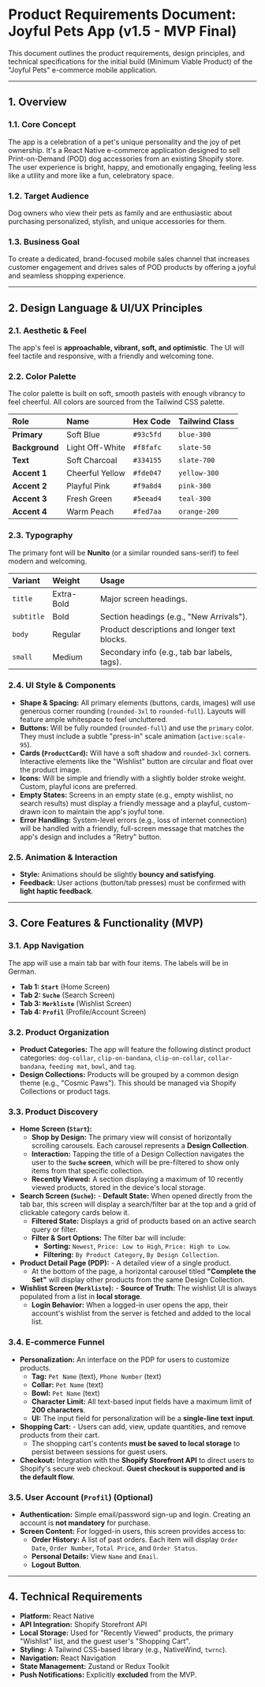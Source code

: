 # Product Requirements Document: Joyful Pets App (v1.5 - MVP Final)

This document outlines the product requirements, design principles, and technical specifications for the initial build (Minimum Viable Product) of the "Joyful Pets" e-commerce mobile application.

---

## 1. Overview

### 1.1. Core Concept
The app is a celebration of a pet's unique personality and the joy of pet ownership. It's a React Native e-commerce application designed to sell Print-on-Demand (POD) dog accessories from an existing Shopify store. The user experience is bright, happy, and emotionally engaging, feeling less like a utility and more like a fun, celebratory space.

### 1.2. Target Audience
Dog owners who view their pets as family and are enthusiastic about purchasing personalized, stylish, and unique accessories for them.

### 1.3. Business Goal
To create a dedicated, brand-focused mobile sales channel that increases customer engagement and drives sales of POD products by offering a joyful and seamless shopping experience.

---

## 2. Design Language & UI/UX Principles

### 2.1. Aesthetic & Feel
The app's feel is **approachable, vibrant, soft, and optimistic**. The UI will feel tactile and responsive, with a friendly and welcoming tone.

### 2.2. Color Palette
The color palette is built on soft, smooth pastels with enough vibrancy to feel cheerful. All colors are sourced from the Tailwind CSS palette.

| Role | Name | Hex Code | Tailwind Class |
| :--- | :--- | :--- | :--- |
| **Primary** | Soft Blue | `#93c5fd` | `blue-300` |
| **Background** | Light Off-White | `#f8fafc` | `slate-50` |
| **Text** | Soft Charcoal | `#334155` | `slate-700` |
| **Accent 1** | Cheerful Yellow | `#fde047` | `yellow-300` |
| **Accent 2** | Playful Pink | `#f9a8d4` | `pink-300` |
| **Accent 3** | Fresh Green | `#5eead4` | `teal-300` |
| **Accent 4** | Warm Peach | `#fed7aa` | `orange-200` |

### 2.3. Typography
The primary font will be **Nunito** (or a similar rounded sans-serif) to feel modern and welcoming.

| Variant | Weight | Usage |
| :--- | :--- | :--- |
| `title` | Extra-Bold | Major screen headings. |
| `subtitle` | Bold | Section headings (e.g., "New Arrivals"). |
| `body` | Regular | Product descriptions and longer text blocks. |
| `small` | Medium | Secondary info (e.g., tab bar labels, tags). |

### 2.4. UI Style & Components
- **Shape & Spacing:** All primary elements (buttons, cards, images) will use generous corner rounding (`rounded-3xl` to `rounded-full`). Layouts will feature ample whitespace to feel uncluttered.
- **Buttons:** Will be fully rounded (`rounded-full`) and use the `primary` color. They must include a subtle "press-in" scale animation (`active:scale-95`).
- **Cards (`ProductCard`):** Will have a soft shadow and `rounded-3xl` corners. Interactive elements like the "Wishlist" button are circular and float over the product image.
- **Icons:** Will be simple and friendly with a slightly bolder stroke weight. Custom, playful icons are preferred.
- **Empty States:** Screens in an empty state (e.g., empty wishlist, no search results) must display a friendly message and a playful, custom-drawn icon to maintain the app's joyful tone.
- **Error Handling:** System-level errors (e.g., loss of internet connection) will be handled with a friendly, full-screen message that matches the app's design and includes a "Retry" button.

### 2.5. Animation & Interaction
- **Style:** Animations should be slightly **bouncy and satisfying**.
- **Feedback:** User actions (button/tab presses) must be confirmed with **light haptic feedback**.

---

## 3. Core Features & Functionality (MVP)

### 3.1. App Navigation
The app will use a main tab bar with four items. The labels will be in German.
- **Tab 1: `Start`** (Home Screen)
- **Tab 2: `Suche`** (Search Screen)
- **Tab 3: `Merkliste`** (Wishlist Screen)
- **Tab 4: `Profil`** (Profile/Account Screen)

### 3.2. Product Organization
- **Product Categories:** The app will feature the following distinct product categories: `dog-collar`, `clip-on-bandana`, `clip-on-collar`, `collar-bandana`, `feeding mat`, `bowl`, and `tag`.
- **Design Collections:** Products will be grouped by a common design theme (e.g., "Cosmic Paws"). This should be managed via Shopify Collections or product tags.

### 3.3. Product Discovery
- **Home Screen (`Start`):**
  - **Shop by Design:** The primary view will consist of horizontally scrolling carousels. Each carousel represents a **Design Collection**.
  - **Interaction:** Tapping the title of a Design Collection navigates the user to the **`Suche` screen**, which will be pre-filtered to show only items from that specific collection.
  - **Recently Viewed:** A section displaying a maximum of 10 recently viewed products, stored in the device's local storage.
- **Search Screen (`Suche`):** - **Default State:** When opened directly from the tab bar, this screen will display a search/filter bar at the top and a grid of clickable category cards below it.
  - **Filtered State:** Displays a grid of products based on an active search query or filter.
  - **Filter & Sort Options:** The filter bar will include:
    - **Sorting:** `Newest`, `Price: Low to High`, `Price: High to Low`.
    - **Filtering:** `By Product Category`, `By Design Collection`.
- **Product Detail Page (PDP):** - A detailed view of a single product.
  - At the bottom of the page, a horizontal carousel titled **"Complete the Set"** will display other products from the same Design Collection.
- **Wishlist Screen (`Merkliste`):** - **Source of Truth:** The wishlist UI is always populated from a list in **local storage**.
  - **Login Behavior:** When a logged-in user opens the app, their account's wishlist from the server is fetched and added to the local list.

### 3.4. E-commerce Funnel
- **Personalization:** An interface on the PDP for users to customize products.
  - **Tag:** `Pet Name` (text), `Phone Number` (text)
  - **Collar:** `Pet Name` (text)
  - **Bowl:** `Pet Name` (text)
  - **Character Limit:** All text-based input fields have a maximum limit of **200 characters**.
  - **UI:** The input field for personalization will be a **single-line text input**.
- **Shopping Cart:** - Users can add, view, update quantities, and remove products from their cart.
  - The shopping cart's contents **must be saved to local storage** to persist between sessions for guest users.
- **Checkout:** Integration with the **Shopify Storefront API** to direct users to Shopify's secure web checkout. **Guest checkout is supported and is the default flow.**

### 3.5. User Account (`Profil`) (Optional)
- **Authentication:** Simple email/password sign-up and login. Creating an account is **not mandatory** for purchase.
- **Screen Content:** For logged-in users, this screen provides access to:
  - **Order History:** A list of past orders. Each item will display `Order Date`, `Order Number`, `Total Price`, and `Order Status`.
  - **Personal Details:** View `Name` and `Email`.
  - **Logout Button**.

---

## 4. Technical Requirements

- **Platform:** React Native
- **API Integration:** Shopify Storefront API
- **Local Storage:** Used for "Recently Viewed" products, the primary "Wishlist" list, and the guest user's "Shopping Cart".
- **Styling:** A Tailwind CSS-based library (e.g., NativeWind, `twrnc`).
- **Navigation:** React Navigation
- **State Management:** Zustand or Redux Toolkit
- **Push Notifications:** Explicitly **excluded** from the MVP.
